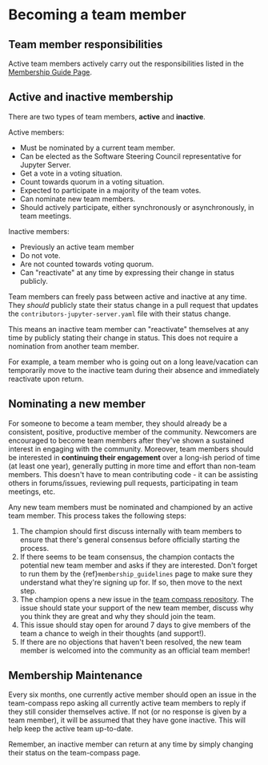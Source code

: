# Becoming a team member

## Team member responsibilities

Active team members actively carry out the responsibilities listed in the [Membership Guide Page](membership_guidelines).

## Active and inactive membership

There are two types of team members, **active** and **inactive**.

Active members:

* Must be nominated by a current team member.
* Can be elected as the Software Steering Council representative for Jupyter Server.
* Get a vote in a voting situation.
* Count towards quorum in a voting situation.
* Expected to participate in a majority of the team votes.
* Can nominate new team members.
* Should actively participate, either synchronously or asynchronously, in team meetings.

Inactive members:

* Previously an active team member
* Do not vote.
* Are not counted towards voting quorum.
* Can "reactivate" at any time by expressing their change in status publicly.

Team members can freely pass between active and inactive at any time. They *should* publicly state their status change in a pull request that updates the `contributors-jupyter-server.yaml` file with their status change.

This means an inactive team member can "reactivate" themselves at any time by publicly stating their change in status. This does not require a nomination from another team member.

For example, a team member who is going out on a long leave/vacation can temporarily move to the inactive team during their absence and immediately reactivate upon return.

## Nominating a new member

For someone to become a team member, they should already be a consistent,
positive, productive member of the community. Newcomers are encouraged to
become team members after they've shown a sustained interest in
engaging with the community. Moreover, team members should be interested in
**continuing their engagement** over a long-ish period of time (at least one year), generally
putting in more time and effort than non-team members. This doesn't have to
mean contributing code - it can be assisting others in forums/issues, reviewing
pull requests, participating in team meetings, etc.

Any new team members must be nominated and championed by an active team member.
This process takes the following steps:

1. The champion should first discuss internally with team members to 
   ensure that there's general consensus before officially starting
   the process.
2. If there seems to be team consensus,
   the champion contacts the potential new team member and asks if they are
   interested. Don't forget to run them by the {ref}`membership_guidelines`
   page to make sure they understand what they're signing up for.
   If so, then move to the next step.
3. The champion opens a new issue in the [team compass repository](https://github.com/jupyter-server/team-compass>).
   The issue should state your support of the new team member, discuss why
   you think they are great and why they should join the team.
4. This issue should stay open for around 7 days to give members of the team
   a chance to weigh in their thoughts (and support!).
5. If there are no objections that haven't been resolved, the new team member
   is welcomed into the community as an official team member!

## Membership Maintenance

Every six months, one currently active member should open an issue in the team-compass repo asking all currently active team members to reply if they still consider themselves active. If not (or no response is given by a team member), it will be assumed that they have gone inactive. This will help keep the active team up-to-date.

Remember, an inactive member can return at any time by simply changing their status on the team-compass page.
